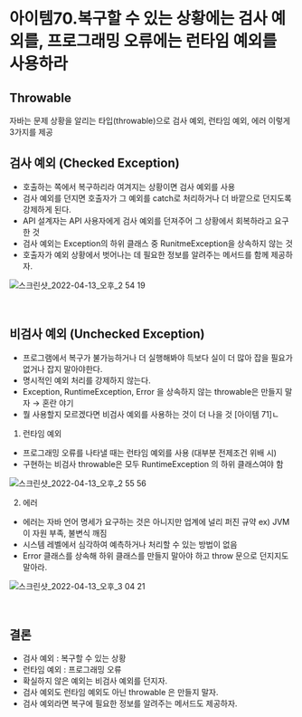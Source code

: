 # 아이템70.복구할 수 있는 상황에는 검사 예외를, 프로그래밍 오류에는 런타임 예외를 사용하라

## Throwable

자바는 문제 상황을 알리는 타입(throwable)으로 검사 예외, 런타임 예외, 에러 이렇게 3가지를 제공

## 검사 예외 (Checked Exception)

- 호출하는 쪽에서 복구하리라 여겨지는 상황이면 검사 예외를 사용
- 검사 예외를 던지면 호출자가 그 예외를 catch로 처리하거나 더 바깥으로 던지도록 강제하게 된다.
- API 설계자는 API 사용자에게 검사 예외를 던져주어 그 상황에서 회복하라고 요구한 것
- 검사 예외는 Exception의 하위 클래스 중 RunitmeException을 상속하지 않는 것
- 호출자가 예외 상황에서 벗어나는 데 필요한 정보를 알려주는 메서드를 함께 제공하자.

![스크린샷_2022-04-13_오후_2 54 19](https://user-images.githubusercontent.com/60915285/163121819-a2751103-606e-4b45-be5d-ff1255f264b7.png)

<br>

## 비검사 예외 (Unchecked Exception)

- 프로그램에서 복구가 불가능하거나 더 실행해봐야 득보다 실이 더 많아 잡을 필요가 없거나 잡지 말아야한다.
- 명시적인 예외 처리를 강제하지 않는다.
- Exception, RuntimeException, Error 을 상속하지 않는 throwable은 만들지 말자 → 혼란 야기
- 뭘 사용할지 모르겠다면 비검사 예외를 사용하는 것이 더 나을 것 [아이템 71]ㄴ

1. 런타임 예외

- 프로그래밍 오류를 나타낼 때는 런타임 예외를 사용 (대부분 전제조건 위배 시)
- 구현하는 비검사 throwable은 모두 RuntimeException 의 하위 클래스여야 함

![스크린샷_2022-04-13_오후_2 55 56](https://user-images.githubusercontent.com/60915285/163121853-2cfee331-e3e6-4cf8-8081-4fc9a2facdb1.png)

2. 에러

- 에러는 자바 언어 명세가 요구하는 것은 아니지만 업계에 널리 퍼진 규약 ex) JVM이 자원 부족, 불변식 깨짐
- 시스템 레벨에서 심각하여 예측하거나 처리할 수 있는 방법이 없음
- Error 클래스를 상속해 하위 클래스를 만들지 말아야 하고 throw 문으로 던지지도 말아라.

![스크린샷_2022-04-13_오후_3 04 21](https://user-images.githubusercontent.com/60915285/163122011-c874daf7-0409-4a3d-a5ef-bdeaab278481.png)

<br>

## 결론

- 검사 예외 : 복구할 수 있는 상황
- 런타임 예외 : 프로그래밍 오류
- 확실하지 않은 예외는 비검사 예외를 던지자.
- 검사 예외도 런타임 예외도 아닌 throwable 은 만들지 말자.
- 검사 예외라면 복구에 필요한 정보를 알려주는 메서드도 제공하자.
